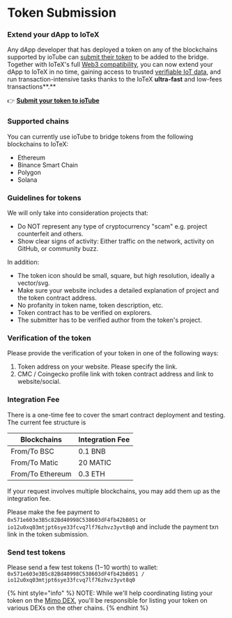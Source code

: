 # Token Submission

### Extend your dApp to IoTeX

Any dApp developer that has deployed a token on any of the blockchains supported by ioTube can [submit their token](https://github.com/iotubeproject/ioTube/issues/new?assignees=guo\&labels=Token-Pending-Review\&template=iotube-new-token-submission.md\&title=New+Token+submission) to be added to the bridge. Together with IoTeX's full [Web3 compatibility](broken-reference), you can now extend your dApp to IoTeX in no time, gaining access to trusted [verifiable IoT data](broken-reference), and run transaction-intensive tasks thanks to the IoTeX **ultra-fast** and low-fees transactions**.**

👉 [**Submit your token to ioTube**](https://github.com/iotexproject/ioTube/issues/new?assignees=guo\&labels=Token-Pending-Review\&template=iotube-new-token-submission.md\&title=New+Token+submission)

### **Supported chains**

You can currently use ioTube to bridge tokens from the following blockchains to IoTeX:

* Ethereum
* Binance Smart Chain
* Polygon
* Solana&#x20;

### Guidelines for tokens

We will only take into consideration projects that:

* Do NOT represent any type of cryptocurrency "scam" e.g. project counterfeit and others.
* Show clear signs of activity: Either traffic on the network, activity on GitHub, or community buzz.

In addition:

* The token icon should be small, square, but high resolution, ideally a vector/svg.
* Make sure your website includes a detailed explanation of project and the token contract address.
* No profanity in token name, token description, etc.
* Token contract has to be verified on explorers.
* The submitter has to be verified author from the token's project.

### Verification of the token

Please provide the verification of your token in one of the following ways:

1. Token address on your website. Please specify the link.
2. CMC / Coingecko profile link with token contract address and link to website/social.

### Integration Fee

There is a one-time fee to cover the smart contract deployment and testing. The current fee structure is&#x20;

| Blockchains       | Integration Fee |
| ----------------- | --------------- |
| From/To BSC       | 0.1 BNB         |
| From/To Matic     | 20 MATIC        |
| From/To Ethereum  | 0.3 ETH         |

If your request involves multiple blockchains, you may add them up as the integration fee.

Please make the fee payment to `0x571e603e3B5c82Bd40998C538603dF4fb42bB051` or `io12u0xq03mtjpt6sye33fcvq7lf76zhvz3yvt8q0` and include the payment txn link in the token submission.

### Send test tokens

Please send a few test tokens ($1-$10 worth) to wallet: `0x571e603e3B5c82Bd40998C538603dF4fb42bB051 / io12u0xq03mtjpt6sye33fcvq7lf76zhvz3yvt8q0`

{% hint style="info" %}
NOTE: While we'll help coordinating listing your token on the [Mimo DEX](https://mimo.exchange/), you'll be responsible for listing your token on various DEXs on the other chains.&#x20;
{% endhint %}

